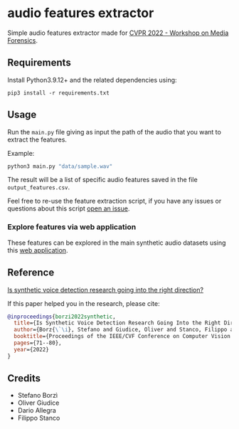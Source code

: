 # audio features extractor

Simple audio features extractor made for [CVPR 2022 - Workshop on Media Forensics](https://sites.google.com/view/mediaforensics2022/).

## Requirements

Install Python3.9.12+ and the related dependencies using:

```
pip3 install -r requirements.txt
```

## Usage

Run the `main.py` file giving as input the path of the audio that you want to extract the features.

Example:

```bash
python3 main.py "data/sample.wav"
```

The result will be a list of specific audio features saved in the file `output_features.csv`.

Feel free to re-use the feature extraction script, if you have any issues or questions about this script [open an issue](https://github.com/UNICT-Fake-Audio/fake-audio-detector/issues/new).

### Explore features via web application

These features can be explored in the main synthetic audio datasets using this [web application](https://unict-fake-audio.github.io/audio-datasets-overview/#/datasets?feature=bit_rate&system_id=A07_A19&speaker=LA_0012&feature_per_speaker=1&dataType=0&dataset=ASVSPOOF_2019_LA&algorithm=false).

## Reference

[Is synthetic voice detection research going into the right direction?](https://paperswithcode.com/paper/is-synthetic-voice-detection-research-going)

If this paper helped you in the research, please cite:

```BibTex
@inproceedings{borzi2022synthetic,
  title={Is Synthetic Voice Detection Research Going Into the Right Direction?},
  author={Borz{\`\i}, Stefano and Giudice, Oliver and Stanco, Filippo and Allegra, Dario},
  booktitle={Proceedings of the IEEE/CVF Conference on Computer Vision and Pattern Recognition},
  pages={71--80},
  year={2022}
}
```

## Credits

- Stefano Borzì
- Oliver Giudice
- Dario Allegra
- Filippo Stanco
